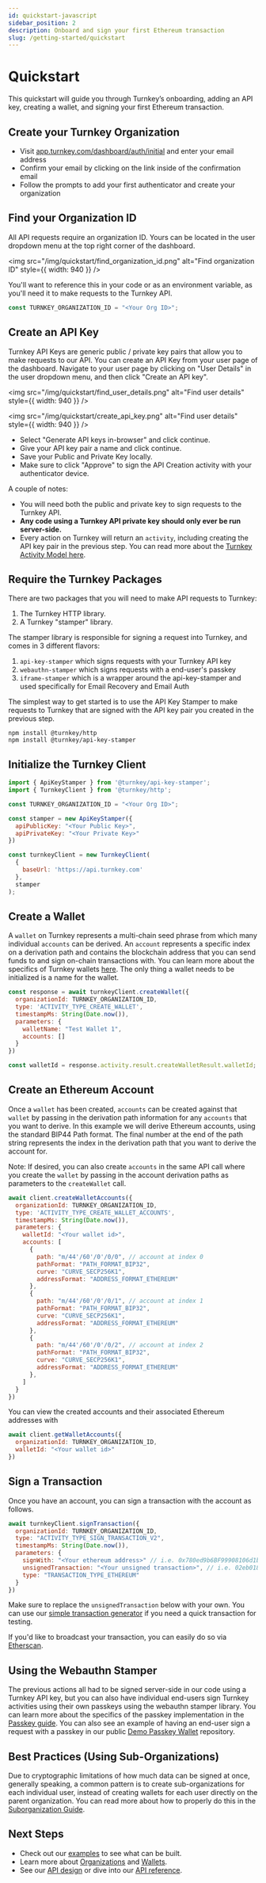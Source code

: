 ```yaml
---
id: quickstart-javascript
sidebar_position: 2
description: Onboard and sign your first Ethereum transaction
slug: /getting-started/quickstart
---
```

# Quickstart

This quickstart will guide you through Turnkey’s onboarding, adding an API key, creating a wallet, and signing your first Ethereum transaction.

## Create your Turnkey Organization

- Visit [app.turnkey.com/dashboard/auth/initial](https://app.turnkey.com/dashboard/auth/initial) and enter your email address
- Confirm your email by clicking on the link inside of the confirmation email
- Follow the prompts to add your first authenticator and create your organization

## Find your Organization ID

All API requests require an organization ID. Yours can be located in the user dropdown menu at the top right corner of the dashboard.

<img
  src="/img/quickstart/find_organization_id.png"
  alt="Find organization ID"
  style={{ width: 940 }}
/>

You'll want to reference this in your code or as an environment variable, as you'll need it to make requests to the Turnkey API.

```javascript
const TURNKEY_ORGANIZATION_ID = "<Your Org ID>";
```

## Create an API Key

Turnkey API Keys are generic public / private key pairs that allow you to make requests to our API. You can create an API Key from your user page of the dashboard. Navigate to your user page by clicking on "User Details" in the user dropdown menu, and then click "Create an API key".

<img
  src="/img/quickstart/find_user_details.png"
  alt="Find user details"
  style={{ width: 940 }}
/>

<img
  src="/img/quickstart/create_api_key.png"
  alt="Find user details"
  style={{ width: 940 }}
/>

- Select "Generate API keys in-browser" and click continue.
- Give your API key pair a name and click continue.
- Save your Public and Private Key locally.
- Make sure to click "Approve" to sign the API Creation activity with your authenticator device.

A couple of notes:
- You will need both the public and private key to sign requests to the Turnkey API.
- **Any code using a Turnkey API private key should only ever be run server-side.**
- Every action on Turnkey will return an `activity`, including creating the API key pair in the previous step. You can read more about the [Turnkey Activity Model here](../policy-management/Policy-language.md#activity-breakdown).

## Require the Turnkey Packages

There are two packages that you will need to make API requests to Turnkey:
 1. The Turnkey HTTP library.
 2. A Turnkey "stamper" library.

The stamper library is responsible for signing a request into Turnkey, and comes in 3 different flavors:
  1. `api-key-stamper` which signs requests with your Turnkey API key
  2. `webauthn-stamper` which signs requests with a end-user's passkey
  3. `iframe-stamper` which is a wrapper around the api-key-stamper and used specifically for Email Recovery and Email Auth

The simplest way to get started is to use the API Key Stamper to make requests to Turnkey that are signed with the API key pair you created in the previous step.

```shell
npm install @turnkey/http
npm install @turnkey/api-key-stamper
```

## Initialize the Turnkey Client
```javascript
import { ApiKeyStamper } from '@turnkey/api-key-stamper';
import { TurnkeyClient } from '@turnkey/http';

const TURNKEY_ORGANIZATION_ID = "<Your Org ID>";

const stamper = new ApiKeyStamper({
  apiPublicKey: "<Your Public Key>",
  apiPrivateKey: "<Your Private Key>"
})

const turnkeyClient = new TurnkeyClient(
  {
    baseUrl: 'https://api.turnkey.com'
  },
  stamper
);
```

## Create a Wallet

A `wallet` on Turnkey represents a multi-chain seed phrase from which many individual `accounts` can be derived. An `account` represents a specific index on a derivation path and contains the blockchain address that you can send funds to and sign on-chain transactions with. You can learn more about the specifics of Turnkey wallets [here](/getting-started/wallets). The only thing a wallet needs to be initialized is a name for the wallet.

```javascript
const response = await turnkeyClient.createWallet({
  organizationId: TURNKEY_ORGANIZATION_ID,
  type: 'ACTIVITY_TYPE_CREATE_WALLET',
  timestampMs: String(Date.now()),
  parameters: {
    walletName: "Test Wallet 1",
    accounts: []
  }
})

const walletId = response.activity.result.createWalletResult.walletId;
```

## Create an Ethereum Account

Once a `wallet` has been created, `accounts` can be created against that `wallet` by passing in the derivation path information for any `accounts` that you want to derive. In this example we will derive Ethereum accounts, using the standard BIP44 Path format. The final number at the end of the path string represents the index in the derivation path that you want to derive the account for.

Note: If desired, you can also create `accounts` in the same API call where you create the `wallet` by passing in the account derivation paths as parameters to the `createWallet` call.

```javascript
await client.createWalletAccounts({
  organizationId: TURNKEY_ORGANIZATION_ID,
  type: 'ACTIVITY_TYPE_CREATE_WALLET_ACCOUNTS',
  timestampMs: String(Date.now()),
  parameters: {
    walletId: "<Your wallet id>",
    accounts: [
      {
        path: "m/44'/60'/0'/0/0", // account at index 0
        pathFormat: "PATH_FORMAT_BIP32",
        curve: "CURVE_SECP256K1",
        addressFormat: "ADDRESS_FORMAT_ETHEREUM"
      },
      {
        path: "m/44'/60'/0'/0/1", // account at index 1
        pathFormat: "PATH_FORMAT_BIP32",
        curve: "CURVE_SECP256K1",
        addressFormat: "ADDRESS_FORMAT_ETHEREUM"
      },
      {
        path: "m/44'/60'/0'/0/2", // account at index 2
        pathFormat: "PATH_FORMAT_BIP32",
        curve: "CURVE_SECP256K1",
        addressFormat: "ADDRESS_FORMAT_ETHEREUM"
      },
    ]
  }
})
```

You can view the created accounts and their associated Ethereum addresses with

```javascript
await client.getWalletAccounts({
  organizationId: TURNKEY_ORGANIZATION_ID,
  walletId: "<Your wallet id>"
})
```

## Sign a Transaction

Once you have an account, you can sign a transaction with the account as follows.

```javascript
await turnkeyClient.signTransaction({
  organizationId: TURNKEY_ORGANIZATION_ID,
  type: "ACTIVITY_TYPE_SIGN_TRANSACTION_V2",
  timestampMs: String(Date.now()),
  parameters: {
    signWith: "<Your ethereum address>" // i.e. 0x780ed9b6BF99908106d1bAA25b7658a80ADB5f42
    unsignedTransaction: "<Your unsigned transaction>", // i.e. 02eb018084db4f550d850bb6338fa88252089470a8a81613dd06dc243de94ebdf861ff5f82b361831e848080c0
    type: "TRANSACTION_TYPE_ETHEREUM"
  }
})
```

Make sure to replace the `unsignedTransaction` below with your own. You can use our [simple transaction generator](https://build.tx.xyz) if you need a quick transaction for testing.

If you'd like to broadcast your transaction, you can easily do so via [Etherscan](https://etherscan.io/pushTx).


## Using the Webauthn Stamper

The previous actions all had to be signed server-side in our code using a Turnkey API key, but you can also have individual end-users sign Turnkey activities using their own passkeys using the webauthn stamper library. You can learn more about the specifics of the passkey implementation in the [Passkey guide](../passkeys/introduction). You can also see an example of having an end-user sign a request with a passkey in our public [Demo Passkey Wallet](https://github.com/tkhq/demo-passkey-wallet) repository.

## Best Practices (Using Sub-Organizations)

Due to cryptographic limitations of how much data can be signed at once, generally speaking, a common pattern is to create sub-organizations for each individual user, instead of creating wallets for each user directly on the parent organization. You can read more about how to properly do this in the [Suborganization Guide](../integration-guides/sub-organizations-as-wallets.md).

## Next Steps

- Check out our [examples](/getting-started/examples) to see what can be built.
- Learn more about [Organizations](/getting-started/organizations) and [Wallets](/getting-started/wallets).
- See our [API design](/api-introduction) or dive into our [API reference](/api).
